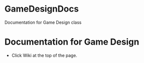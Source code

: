 # GameDesignDocs
Documentation for Game Design class

# Documentation for Game Design
- Click Wiki at the top of the page.
